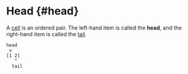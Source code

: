 # Head {#head}

A [cell](cell.md) is an ordered pair. The left-hand item is called the **head**, and the right-hand item is called the [tail](tail.md).

```
head
 v 
[1 2]
   ^
  tail
```
